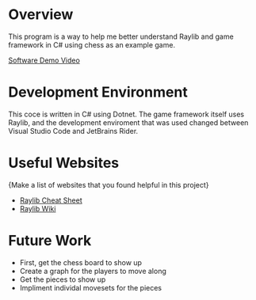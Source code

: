 # Overview

This program is a way to help me better understand Raylib and game framework in C# using chess as an example game. 

[Software Demo Video](https://youtu.be/MJnBM_80ECs)

# Development Environment

This coce is written in C# using Dotnet. The game framework itself uses Raylib, and the development enviroment that was used changed between Visual Studio Code and JetBrains Rider. 

# Useful Websites

{Make a list of websites that you found helpful in this project}
* [Raylib Cheat Sheet](https://www.raylib.com/cheatsheet/cheatsheet.html) 
* [Raylib Wiki](https://github.com/raysan5/raylib/wiki)

# Future Work

* First, get the chess board to show up
* Create a graph for the players to move along
* Get the pieces to show up
* Impliment individal movesets for the pieces
